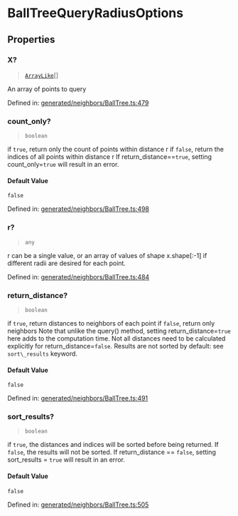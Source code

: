 # BallTreeQueryRadiusOptions

## Properties

### X?

> [`ArrayLike`](../types/ArrayLike.md)[]

An array of points to query

Defined in:  [generated/neighbors/BallTree.ts:479](https://github.com/transitive-bullshit/scikit-learn-ts/blob/b59c1ff/packages/sklearn/src/generated/neighbors/BallTree.ts#L479)

### count\_only?

> `boolean`

if `true`, return only the count of points within distance r if `false`, return the indices of all points within distance r If return\_distance==`true`, setting count\_only=`true` will result in an error.

#### Default Value

`false`

Defined in:  [generated/neighbors/BallTree.ts:498](https://github.com/transitive-bullshit/scikit-learn-ts/blob/b59c1ff/packages/sklearn/src/generated/neighbors/BallTree.ts#L498)

### r?

> `any`

r can be a single value, or an array of values of shape x.shape\[:-1\] if different radii are desired for each point.

Defined in:  [generated/neighbors/BallTree.ts:484](https://github.com/transitive-bullshit/scikit-learn-ts/blob/b59c1ff/packages/sklearn/src/generated/neighbors/BallTree.ts#L484)

### return\_distance?

> `boolean`

if `true`, return distances to neighbors of each point if `false`, return only neighbors Note that unlike the query() method, setting return\_distance=`true` here adds to the computation time. Not all distances need to be calculated explicitly for return\_distance=`false`. Results are not sorted by default: see `sort\_results` keyword.

#### Default Value

`false`

Defined in:  [generated/neighbors/BallTree.ts:491](https://github.com/transitive-bullshit/scikit-learn-ts/blob/b59c1ff/packages/sklearn/src/generated/neighbors/BallTree.ts#L491)

### sort\_results?

> `boolean`

if `true`, the distances and indices will be sorted before being returned. If `false`, the results will not be sorted. If return\_distance == `false`, setting sort\_results = `true` will result in an error.

#### Default Value

`false`

Defined in:  [generated/neighbors/BallTree.ts:505](https://github.com/transitive-bullshit/scikit-learn-ts/blob/b59c1ff/packages/sklearn/src/generated/neighbors/BallTree.ts#L505)
